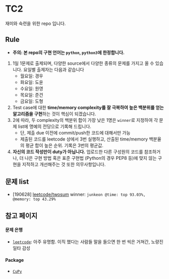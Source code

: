 # TC2
재미와 숙련을 위한 repo 입니다. 

## Rule
* **주의: 본 repo의 구현 언어는 `python`, `python3`에 한정합니다.**

1. 1일 1문제로 출제되며, 다양한 source에서 다양한 종류의 문제를 가지고 올 수 있습니다. 요일별 출제자는 다음과 같습니다
    - 월요일: 경우
    - 화요일: 도윤
    - 수요일: 원영
    - 목요일: 준건
    - 금요일: 도형
2. Test case에 대한 **time/memory complexity를 잘 극복하여 높은 백분위를 얻는 알고리즘을 구현**하는 것이 핵심이 되겠습니다.
3. 2에 따라, 두 complexity의 백분위 합이 가장 낮은 1명은 `winner`로 지정하여 각 문제 list에 명예의 전당으로 기록해 드립니다.
	- 단, 제출 due 이전에 commit/push한 코드에 대해서만 가능
	- 제출된 코드를 leetcode 상에서 3번 실행하고, 산출된 time/memory 백분율의 평균 합이 높은 순위. 기록은 3번의
	 평균값.
4. **자신의 코드 작성만이 duty가 아닙니다.** 업로드한 다른 구성원의 코드를 참조하거나, 더 나은 구현 방법 혹은 표준 구현법 (Python의 경우 PEP8 등)에 맞지 않는 구현을 지적하고 개선해주는 것 또한 의무사항입니다.

## 문제 list
- [190628] [leetcode/twosum](https://leetcode.com/problems/two-sum/) winner: 
`junkeon @time: top 93.03%, @memory: top 43.29%`


## 참고 페이지 
#### 문제 은행
- [`leetcode`](https://leetcode.com/problemset/all/): 아주 유명함. 이직 했다는 사람들 말을 들으면 한 번 씩은 거쳐간, 노량진 일타 감성

#### Package 
- [`CuPy`](https://cupy.chainer.org/)

